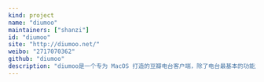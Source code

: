 ```yaml
---
kind: project
name: "diumoo"
maintainers: ["shanzi"]
id: "diumoo"
site: "http://diumoo.net/"
weibo: "2717070362"
github: "diumoo"
description: "diumoo是一个专为 MacOS 打造的豆瓣电台客户端，除了电台最基本的功能之外，还致力于提供方便有趣的新功能。"
---
```


